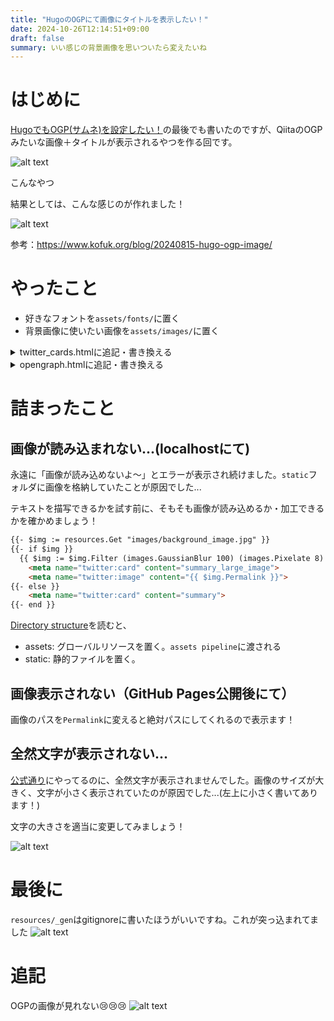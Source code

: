 ```yaml
---
title: "HugoのOGPにて画像にタイトルを表示したい！"
date: 2024-10-26T12:14:51+09:00
draft: false
summary: いい感じの背景画像を思いついたら変えたいね
---
```

# はじめに
[HugoでもOGP(サムネ)を設定したい！](https://itsuki-jp.github.io/post/2024-10-25_ogp/)の最後でも書いたのですが、QiitaのOGPみたいな画像＋タイトルが表示されるやつを作る回です。

![alt text](/images/2024-10-26_OGP_title_on_image/image.png)

こんなやつ

結果としては、こんな感じのが作れました！

![alt text](/images/2024-10-26_OGP_title_on_image/image-1.png)


参考：https://www.kofuk.org/blog/20240815-hugo-ogp-image/


# やったこと
- 好きなフォントを`assets/fonts/`に置く
- 背景画像に使いたい画像を`assets/images/`に置く

<details>
<summary>twitter_cards.htmlに追記・書き換える</summary>

```html
{{ $font := "" }}
{{ $path := "fonts/rounded-mgenplus-1c-bold.ttf" }}
{{ with resources.Get $path }}
  {{ with .Err }}
    {{ errorf "%s" . }}
  {{ else }}
    {{ $font = . }}
  {{ end }}
{{ else }}
  {{ errorf "Unable to get resource %q" $path }}
{{ end }}

{{ $opts := dict
  "color" "#000000"
  "font" $font
  "linespacing" 8
  "size" 60
  "x" 50
  "y" 35
}}

{{ $text := .Title | default "n_itsuki's blog" }} 

{{- $maxLen := 16 }}
{{- $len := strings.RuneCount $text -}}
{{- $titleText := "" -}}
{{- range $i := seq 0 (div $len $maxLen) }}
  {{- $line := substr $text (mul $i $maxLen) $maxLen }}
  {{- $titleText = printf "%s%s\n" $titleText $line }}
{{- end -}}

{{ $filter := images.Text $titleText $opts }}

{{ with resources.Get "images/OGP_image.jpg" }}
  {{ with . | images.Filter $filter }}
    <meta name="twitter:card" content="summary_large_image">
    <meta name="twitter:image" content="{{ .Permalink }}">
  {{ end }}
{{ end }}
```
</details>

<details>
<summary>opengraph.htmlに追記・書き換える</summary>

```html
{{ $font := "" }}
{{ $path := "fonts/rounded-mgenplus-1c-bold.ttf" }}
{{ with resources.Get $path }}
  {{ with .Err }}
    {{ errorf "%s" . }}
  {{ else }}
    {{ $font = . }}
  {{ end }}
{{ else }}
  {{ errorf "Unable to get resource %q" $path }}
{{ end }}

{{ $opts := dict
  "color" "#000000"
  "font" $font
  "linespacing" 8
  "size" 60
  "x" 50
  "y" 35
}}

{{ $text := .Title | default "n_itsuki's blog" }} 

{{- $maxLen := 16 }}
{{- $len := strings.RuneCount $text -}}
{{- $titleText := "" -}}
{{- range $i := seq 0 (div $len $maxLen) }}
  {{- $line := substr $text (mul $i $maxLen) $maxLen }}
  {{- $titleText = printf "%s%s\n" $titleText $line }}
{{- end -}}

{{ $filter := images.Text $titleText $opts }}

{{ with resources.Get "images/OGP_image.jpg" }}
  {{ with . | images.Filter $filter }}
    <meta property="og:image" content="{{ .Permalink }}">
  {{ end }}
{{ end }}
```
</details>

# 詰まったこと
## 画像が読み込まれない...(localhostにて)
永遠に「画像が読み込めないよ～」とエラーが表示され続けました。`static`フォルダに画像を格納していたことが原因でした...

テキストを描写できるかを試す前に、そもそも画像が読み込めるか・加工できるかを確かめましょう！

```html
{{- $img := resources.Get "images/background_image.jpg" }}
{{- if $img }}
  {{ $img := $img.Filter (images.GaussianBlur 100) (images.Pixelate 8) }}
    <meta name="twitter:card" content="summary_large_image">
    <meta name="twitter:image" content="{{ $img.Permalink }}">
{{- else }}
    <meta name="twitter:card" content="summary">
{{- end }}
```
[Directory structure](https://gohugo.io/getting-started/directory-structure/)を読むと、
- assets: グローバルリソースを置く。`assets pipeline`に渡される
- static: 静的ファイルを置く。

##  画像表示されない（GitHub Pages公開後にて）
画像のパスを`Permalink`に変えると絶対パスにしてくれるので表示ます！

## 全然文字が表示されない...
[公式通り](https://gohugo.io/functions/images/text/)にやってるのに、全然文字が表示されませんでした。画像のサイズが大きく、文字が小さく表示されていたのが原因でした...(左上に小さく書いてあります！)

文字の大きさを適当に変更してみましょう！

![alt text](/images/2024-10-26_OGP_title_on_image/image-2.jpg)

# 最後に
`resources/_gen`はgitignoreに書いたほうがいいですね。これが突っ込まれてました
![alt text](/images/2024-10-26_OGP_title_on_image/image-3.png)

# 追記
OGPの画像が見れない😢😢😢
![alt text](/images/2024-10-26_OGP_title_on_image/image-4.png)